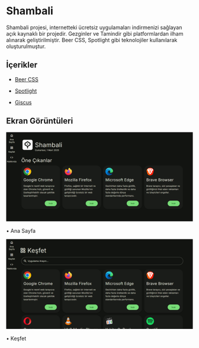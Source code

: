﻿
# Shambali

Shambali projesi, internetteki ücretsiz uygulamaları indirmenizi sağlayan açık kaynaklı bir projedir. Gezginler ve Tamindir gibi platformlardan ilham alınarak geliştirilmiştir. Beer CSS, Spotlight gibi teknolojiler kullanılarak oluşturulmuştur.


## İçerikler

* [Beer CSS](https://github.com/beercss/beercss)

* [Spotlight](https://github.com/nextapps-de/spotlight)

* [Giscus](https://github.com/giscus/giscus)

## Ekran Görüntüleri

 ![Ana Sayfa](https://raw.githubusercontent.com/shambali/shambali.github.io/refs/heads/main/files/screenshot.png)

•  Ana Sayfa

 ![Keşfet](https://raw.githubusercontent.com/shambali/shambali.github.io/refs/heads/main/files/screenshot2.png)

• Keşfet
